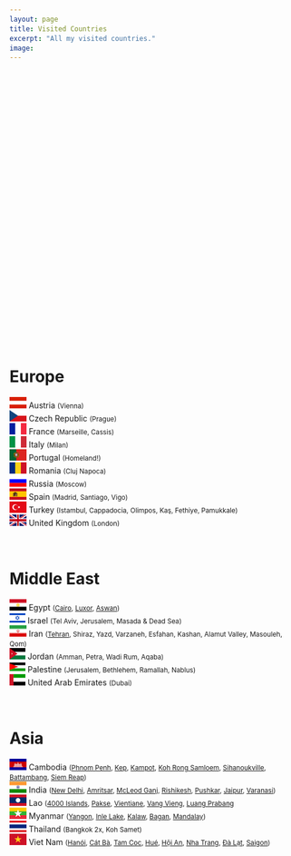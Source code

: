 ```yaml
---
layout: page
title: Visited Countries
excerpt: "All my visited countries."
image:
---
```


<script src="https://www.amcharts.com/lib/3/ammap.js" type="text/javascript"></script>
<script src="https://www.amcharts.com/lib/3/maps/js/worldHigh.js" type="text/javascript"></script>
<script src="https://www.amcharts.com/lib/3/themes/dark.js" type="text/javascript"></script>
<div id="mapdiv" style="width: 1000px; height: 450px;"></div>
<script type="text/javascript">
var map = AmCharts.makeChart("mapdiv",{
type: "map",
theme: "dark",
projection: "mercator",
panEventsEnabled : true,
backgroundColor : "#535364",
backgroundAlpha : 1,
zoomControl: {
zoomControlEnabled : true
},
dataProvider : {
map : "worldHigh",
getAreasFromMap : true,
areas :
[
  {
    "id": "AT",
    "showAsSelected": true
  },
  {
    "id": "CZ",
    "showAsSelected": true
  },
  {
    "id": "FR",
    "showAsSelected": true
  },
  {
    "id": "IT",
    "showAsSelected": true
  },
  {
    "id": "PT",
    "showAsSelected": true
  },
  {
    "id": "RO",
    "showAsSelected": true
  },
  {
    "id": "ES",
    "showAsSelected": true
  },
  {
    "id": "TR",
    "showAsSelected": true
  },
  {
    "id": "GB",
    "showAsSelected": true
  },
  {
    "id": "KH",
    "showAsSelected": true
  },
  {
    "id": "IN",
    "showAsSelected": true
  },
  {
    "id": "LA",
    "showAsSelected": true
  },
  {
    "id": "MM",
    "showAsSelected": true
  },
  {
    "id": "TH",
    "showAsSelected": true
  },
  {
    "id": "VN",
    "showAsSelected": true
  },
  {
    "id": "EG",
    "showAsSelected": true
  },
  {
    "id": "IR",
    "showAsSelected": true
  },
  {
    "id": "IL",
    "showAsSelected": true
  },
  {
    "id": "PS",
    "showAsSelected": true
  },
  {
    "id": "JO",
    "showAsSelected": true
  },
  {
    "id": "AE",
    "showAsSelected": true
  },
  {
    "id": "RU",
    "showAsSelected": true
  }
]
},
areasSettings : {
autoZoom : true,
color : "#B4B4B7",
colorSolid : "#3605FC",
selectedColor : "#3605FC",
outlineColor : "#666666",
rollOverColor : "#9EC2F7",
rollOverOutlineColor : "#000000"
}
});
</script>
<br>
<br>
<h1>Europe</h1>
<img src="../images/flags/at.png"/> Austria <small>(Vienna)</small><br>
<img src="../images/flags/cz.png"/> Czech Republic <small>(Prague)</small><br>
<img src="../images/flags/fr.png"/> France <small>(Marseille, Cassis)</small><br>
<img src="../images/flags/it.png"/> Italy <small>(Milan)</small><br>
<img src="../images/flags/pt.png"/> Portugal <small>(Homeland!)</small><br>
<img src="../images/flags/ro.png"/> Romania <small>(Cluj Napoca)</small><br>
<img src="../images/flags/ru.png"/> Russia <small>(Moscow)</small><br>
<img src="../images/flags/es.png"/> Spain <small>(Madrid, Santiago, Vigo)</small><br>
<img src="../images/flags/tr.png"/> Turkey <small>(Istambul, Cappadocia, Olimpos, Kaş, Fethiye, Pamukkale)</small><br>
<img src="../images/flags/gb.png"/> United Kingdom <small>(London)</small><br><br><br>

<h1>Middle East</h1>
<img src="../images/flags/eg.png"/> Egypt <small>(<a href="{{site.url}}/Cairo" target="_blank">Cairo</a>,
<a href="{{site.url}}/Luxor" target="_blank">Luxor</a>,
<a href="{{site.url}}/Aswan" target="_blank">Aswan</a>)</small><br>
<img src="../images/flags/il.png"/> Israel <small>(Tel Aviv, Jerusalem, Masada & Dead Sea)</small><br>
<img src="../images/flags/ir.png"/> Iran <small>(<a href="{{site.url}}/Tehran" target="_blank">Tehran</a>, Shiraz, Yazd, Varzaneh, Esfahan, Kashan, Alamut Valley, Masouleh, Qom)</small><br>
<img src="../images/flags/jo.png"/> Jordan <small>(Amman, Petra, Wadi Rum, Aqaba)</small><br>
<img src="../images/flags/ps.png"/> Palestine <small>(Jerusalem, Bethlehem, Ramallah, Nablus)</small><br>
<img src="../images/flags/ae.png"/> United Arab Emirates <small>(Dubai)</small><br><br><br>

<h1>Asia</h1>
<img src="../images/flags/kh.png"/> Cambodia <small>(<a href="{{site.url}}/PhnomPenh" target="_blank">Phnom Penh</a>,
  <a href="{{site.url}}/KepKampot" target="_blank">Kep</a>, 
  <a href="{{site.url}}/KepKampot" target="_blank">Kampot</a>,
  <a href="{{site.url}}/Samloem" target="_blank">Koh Rong Samloem</a>,
  <a href="{{site.url}}/Samloem" target="_blank">Sihanoukville</a>,
  <a href="{{site.url}}/Battambang" target="_blank">Battambang</a>,
  <a href="{{site.url}}/SiemReap" target="_blank">Siem Reap</a>)</small><br>
<img src="../images/flags/in.png"/> India 
<small>(<a href="{{site.url}}/Delhi" target="_blank">New Delhi</a>, 
  <a href="{{site.url}}/Amritsar" target="_blank">Amritsar</a>, 
  <a href="{{site.url}}/McLeodGanj" target="_blank">McLeod Ganj</a>, 
  <a href="{{site.url}}/Rishikesh" target="_blank">Rishikesh</a>, 
  <a href="{{site.url}}/Pushkar" target="_blank">Pushkar</a>, 
  <a href="{{site.url}}/Jaipur" target="_blank">Jaipur</a>, 
  <a href="{{site.url}}/Varanasi" target="_blank">Varanasi</a>)</small><br>
<img src="../images/flags/la.png"/> Lao 
<small>(<a href="{{site.url}}/4000Islands" target="_blank">4000 Islands</a>, 
  <a href="{{site.url}}/Pakse" target="_blank">Pakse</a>, 
  <a href="{{site.url}}/Vientiane" target="_blank">Vientiane</a>, 
  <a href="{{site.url}}/VangVieng" target="_blank">Vang Vieng</a>, 
  <a href="{{site.url}}/LuangPrabang" target="_blank">Luang Prabang</a></small><br>
<img src="../images/flags/mm.png"/> Myanmar 
<small>(<a href="{{site.url}}/Land-of-Smiles-1" target="_blank">Yangon</a>, 
  <a href="{{site.url}}/Land-of-Smiles-2" target="_blank">Inle Lake</a>, 
  <a href="{{site.url}}/Land-of-Smiles-3" target="_blank">Kalaw</a>, 
  <a href="{{site.url}}/Land-of-Smiles-4" target="_blank">Bagan</a>, 
  <a href="{{site.url}}/Land-of-Smiles-7" target="_blank">Mandalay</a>)</small><br>
<img src="../images/flags/th.png"/> Thailand <small>(Bangkok 2x, Koh Samet)</small><br>
<img src="../images/flags/vn.png"/> Viet Nam 
<small>(<a href="{{site.url}}/Hanoi" target="_blank">Hanói</a>, 
  <a href="{{site.url}}/CatBa" target="_blank">Cát Bà</a>, 
  <a href="{{site.url}}/TamCoc" target="_blank">Tam Coc</a>, 
  <a href="{{site.url}}/Hue" target="_blank">Hué</a>,
  <a href="{{site.url}}/HoiAn" target="_blank">Hội An</a>,
  <a href="{{site.url}}/Dalat" target="_blank">Nha Trang</a>,
  <a href="{{site.url}}/Dalat" target="_blank">Đà Lạt</a>, 
  <a href="{{site.url}}/HCMC" target="_blank">Saigon</a>)</small><br><br>
